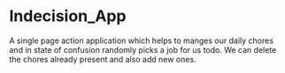 # Indecision_App
A single page action application which helps  to manges our daily chores and in state of confusion randomly picks a job for us todo. We can delete the chores already present and also add new ones.

